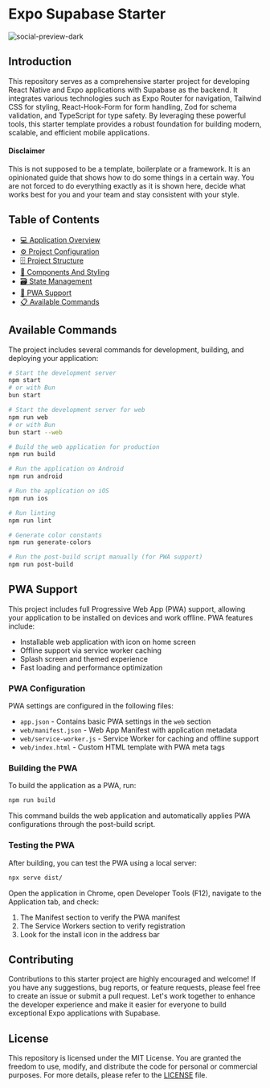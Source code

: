 # Expo Supabase Starter

![social-preview-dark](https://github.com/user-attachments/assets/9697a7da-10aa-4661-bb76-b5bc0dd611f0)

## Introduction

This repository serves as a comprehensive starter project for developing React Native and Expo applications with Supabase as the backend. It integrates various technologies such as Expo Router for navigation, Tailwind CSS for styling, React-Hook-Form for form handling, Zod for schema validation, and TypeScript for type safety. By leveraging these powerful tools, this starter template provides a robust foundation for building modern, scalable, and efficient mobile applications.

#### Disclaimer

This is not supposed to be a template, boilerplate or a framework. It is an opinionated guide that shows how to do some things in a certain way. You are not forced to do everything exactly as it is shown here, decide what works best for you and your team and stay consistent with your style.

## Table of Contents

- [💻 Application Overview](docs/application-overview.md)
- [⚙️ Project Configuration](docs/project-configuration.md)
- [🗄️ Project Structure](docs/project-structure.md)
- [🧱 Components And Styling](docs/components-and-styling.md)
- [🗃️ State Management](docs/state-management.md)
- [🚀 PWA Support](#pwa-support)
- [📋 Available Commands](#available-commands)

## Available Commands

The project includes several commands for development, building, and deploying your application:

```bash
# Start the development server
npm start
# or with Bun
bun start

# Start the development server for web
npm run web
# or with Bun
bun start --web

# Build the web application for production
npm run build

# Run the application on Android
npm run android

# Run the application on iOS
npm run ios

# Run linting
npm run lint

# Generate color constants
npm run generate-colors

# Run the post-build script manually (for PWA support)
npm run post-build
```

## PWA Support

This project includes full Progressive Web App (PWA) support, allowing your application to be installed on devices and work offline. PWA features include:

- Installable web application with icon on home screen
- Offline support via service worker caching
- Splash screen and themed experience
- Fast loading and performance optimization

### PWA Configuration

PWA settings are configured in the following files:

- `app.json` - Contains basic PWA settings in the `web` section
- `web/manifest.json` - Web App Manifest with application metadata
- `web/service-worker.js` - Service Worker for caching and offline support
- `web/index.html` - Custom HTML template with PWA meta tags

### Building the PWA

To build the application as a PWA, run:

```bash
npm run build
```

This command builds the web application and automatically applies PWA configurations through the post-build script.

### Testing the PWA

After building, you can test the PWA using a local server:

```bash
npx serve dist/
```

Open the application in Chrome, open Developer Tools (F12), navigate to the Application tab, and check:

1. The Manifest section to verify the PWA manifest
2. The Service Workers section to verify registration
3. Look for the install icon in the address bar

## Contributing

Contributions to this starter project are highly encouraged and welcome! If you have any suggestions, bug reports, or feature requests, please feel free to create an issue or submit a pull request. Let's work together to enhance the developer experience and make it easier for everyone to build exceptional Expo applications with Supabase.

## License

This repository is licensed under the MIT License. You are granted the freedom to use, modify, and distribute the code for personal or commercial purposes. For more details, please refer to the [LICENSE](https://github.com/FlemingVincent/supabase-starter/blob/main/LICENSE) file.
